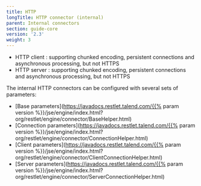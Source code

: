 ```yaml
---
title: HTTP
longTitle: HTTP connector (internal)
parent: Internal connectors
section: guide-core
version: '2.3'
weight: 3
---
```

-   HTTP client : supporting chunked encoding, persistent connections
    and asynchronous processing, but not HTTPS
-   HTTP server : supporting chunked encoding, persistent connections
    and asynchronous processing, but not HTTPS

The internal HTTP connectors can be configured with several sets of
parameters:

* [Base parameters](https://javadocs.restlet.talend.com/{{% param version %}}/jse/engine/index.html?org/restlet/engine/connector/BaseHelper.html)
* [Connection parameters](https://javadocs.restlet.talend.com/{{% param version %}}/jse/engine/index.html?org/restlet/engine/connector/ConnectionHelper.html)
* [Client parameters](https://javadocs.restlet.talend.com/{{% param version %}}/jse/engine/index.html?org/restlet/engine/connector/ClientConnectionHelper.html)
* [Server parameters](https://javadocs.restlet.talend.com/{{% param version %}}/jse/engine/index.html?org/restlet/engine/connector/ServerConnectionHelper.html)
